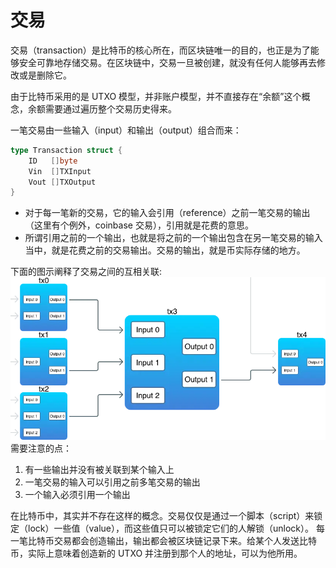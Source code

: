 # 交易
交易（transaction）是比特币的核心所在，而区块链唯一的目的，也正是为了能够安全可靠地存储交易。在区块链中，交易一旦被创建，就没有任何人能够再去修改或是删除它。

由于比特币采用的是 UTXO 模型，并非账户模型，并不直接存在“余额”这个概念，余额需要通过遍历整个交易历史得来。

一笔交易由一些输入（input）和输出（output）组合而来：
```go
type Transaction struct {
    ID   []byte
    Vin  []TXInput
    Vout []TXOutput
}
```
- 对于每一笔新的交易，它的输入会引用（reference）之前一笔交易的输出（这里有个例外，coinbase 交易），引用就是花费的意思。
- 所谓引用之前的一个输出，也就是将之前的一个输出包含在另一笔交易的输入当中，就是花费之前的交易输出。交易的输出，就是币实际存储的地方。 

下面的图示阐释了交易之间的互相关联:
![img.png](img.png)
需要注意的点：
1. 有一些输出并没有被关联到某个输入上
2. 一笔交易的输入可以引用之前多笔交易的输出 
3. 一个输入必须引用一个输出

在比特币中，其实并不存在这样的概念。交易仅仅是通过一个脚本（script）来锁定（lock）一些值（value），而这些值只可以被锁定它们的人解锁（unlock）。
每一笔比特币交易都会创造输出，输出都会被区块链记录下来。给某个人发送比特币，实际上意味着创造新的 UTXO 并注册到那个人的地址，可以为他所用。
